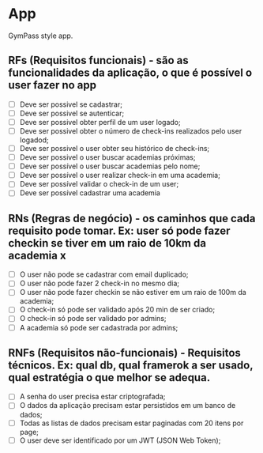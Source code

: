 # App

GymPass style app.

## RFs (Requisitos funcionais) - são as funcionalidades da aplicação, o que é possível o user fazer no app

- [ ] Deve ser possivel se cadastrar;
- [ ] Deve ser possivel se autenticar;
- [ ] Deve ser possivel obter perfil de um user logado;
- [ ] Deve ser possivel obter o número de check-ins realizados pelo user logadod;
- [ ] Deve ser possivel o user obter seu histórico de check-ins;
- [ ] Deve ser possivel o user buscar academias próximas;
- [ ] Deve ser possível o user buscar academias pelo nome;
- [ ] Deve ser possível o user realizar check-in em uma academia;
- [ ] Deve ser possível validar o check-in de um user;
- [ ] Deve ser possível cadastrar uma academia

## RNs (Regras de negócio) - os caminhos que cada requisito pode tomar. Ex: user só pode fazer checkin se tiver em um raio de 10km da academia x

- [ ] O user não pode se cadastrar com email duplicado;
- [ ] O user não pode fazer 2 check-in no mesmo dia;
- [ ] O user não pode fazer checkin se não estiver em um raio de 100m da academia;
- [ ] O check-in só pode ser validado após 20 min de ser criado;
- [ ] O check-in só pode ser validado por admins;
- [ ] A academia só pode ser cadastrada por admins;

## RNFs (Requisitos não-funcionais) - Requisitos técnicos. Ex: qual db, qual framerok a ser usado, qual estratégia o que melhor se adequa.

- [ ] A senha do user precisa estar criptografada;
- [ ] O dados da aplicação precisam estar persistidos em um banco de dados;
- [ ] Todas as listas de dados precisam estar paginadas com 20 itens por page;
- [ ] O user deve ser identificado por um JWT (JSON Web Token);